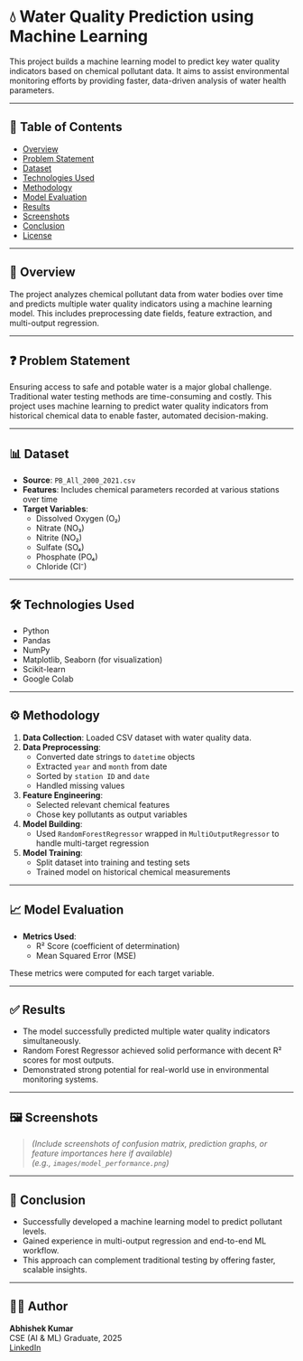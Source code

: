 # 💧 Water Quality Prediction using Machine Learning

This project builds a machine learning model to predict key water quality indicators based on chemical pollutant data. It aims to assist environmental monitoring efforts by providing faster, data-driven analysis of water health parameters.

---

## 📌 Table of Contents
- [Overview](#overview)
- [Problem Statement](#problem-statement)
- [Dataset](#dataset)
- [Technologies Used](#technologies-used)
- [Methodology](#methodology)
- [Model Evaluation](#model-evaluation)
- [Results](#results)
- [Screenshots](#screenshots)
- [Conclusion](#conclusion)
- [License](#license)

---

## 🧠 Overview

The project analyzes chemical pollutant data from water bodies over time and predicts multiple water quality indicators using a machine learning model. This includes preprocessing date fields, feature extraction, and multi-output regression.

---

## ❓ Problem Statement

Ensuring access to safe and potable water is a major global challenge. Traditional water testing methods are time-consuming and costly. This project uses machine learning to predict water quality indicators from historical chemical data to enable faster, automated decision-making.

---

## 📊 Dataset

- **Source**: `PB_All_2000_2021.csv`
- **Features**: Includes chemical parameters recorded at various stations over time
- **Target Variables**:
  - Dissolved Oxygen (O₂)
  - Nitrate (NO₃)
  - Nitrite (NO₂)
  - Sulfate (SO₄)
  - Phosphate (PO₄)
  - Chloride (Cl⁻)

---

## 🛠 Technologies Used

- Python
- Pandas
- NumPy
- Matplotlib, Seaborn (for visualization)
- Scikit-learn
- Google Colab

---

## ⚙️ Methodology

1. **Data Collection**: Loaded CSV dataset with water quality data.
2. **Data Preprocessing**:
   - Converted date strings to `datetime` objects
   - Extracted `year` and `month` from date
   - Sorted by `station ID` and `date`
   - Handled missing values
3. **Feature Engineering**:
   - Selected relevant chemical features
   - Chose key pollutants as output variables
4. **Model Building**:
   - Used `RandomForestRegressor` wrapped in `MultiOutputRegressor` to handle multi-target regression
5. **Model Training**:
   - Split dataset into training and testing sets
   - Trained model on historical chemical measurements

---

## 📈 Model Evaluation

- **Metrics Used**:
  - R² Score (coefficient of determination)
  - Mean Squared Error (MSE)

These metrics were computed for each target variable.

---

## ✅ Results

- The model successfully predicted multiple water quality indicators simultaneously.
- Random Forest Regressor achieved solid performance with decent R² scores for most outputs.
- Demonstrated strong potential for real-world use in environmental monitoring systems.

---

## 🖼 Screenshots

> *(Include screenshots of confusion matrix, prediction graphs, or feature importances here if available)*  
> *(e.g., `images/model_performance.png`)*

---

## 🧾 Conclusion

- Successfully developed a machine learning model to predict pollutant levels.
- Gained experience in multi-output regression and end-to-end ML workflow.
- This approach can complement traditional testing by offering faster, scalable insights.

---

## 🙋‍♂️ Author

**Abhishek Kumar**  
CSE (AI & ML) Graduate, 2025  
[LinkedIn](https://linkedin.com/in/your-profile)
